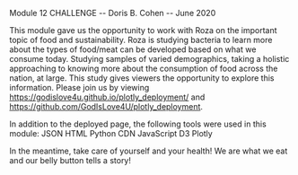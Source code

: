 Module 12 CHALLENGE -- 
Doris B. Cohen -- 
June 2020

This module gave us the opportunity to work with Roza on the important topic of food and sustainability. Roza is studying bacteria to learn more about the types of food/meat can be developed based on what we consume today. Studying samples of varied demographics, taking a holistic approaching to knowing more about the consumption of food across the nation, at large. This study gives viewers the opportunity to explore this information. Please join us by viewing https://godislove4u.github.io/plotly_deployment/ and https://github.com/GodIsLove4U/plotly_deployment.

In addition to the deployed page, the following tools were used in this module:
  JSON
  HTML
  Python
  CDN
  JavaScript
  D3
  Plotly
  
In the meantime, take care of yourself and your health! We are what we eat and our belly button tells a story!
